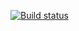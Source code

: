 [![Build status](https://ci.appveyor.com/api/projects/status/du8iw4krlpgxenyx?svg=true)](https://ci.appveyor.com/project/7Yuliya/orderingcarddelivery)